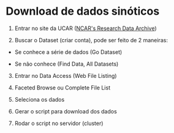 # Download de dados sinóticos

1. Entrar no site da UCAR ([NCAR's Research Data Archive](https://rda.ucar.edu/))

2. Buscar o Dataset (criar conta), pode ser feito de 2 maneiras:

- Se conhece a série de dados (Go Dataset)

-  Se não conhece (Find Data, All Datasets)

3. Entrar no Data Access (Web File Listing)

4. Faceted Browse	ou Complete File List

5. Seleciona os dados 

6. Gerar o script para download dos dados

7. Rodar o script no servidor (cluster)